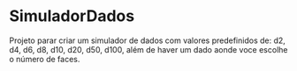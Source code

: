 # SimuladorDados

Projeto parar criar um simulador de dados com valores predefinidos de: d2, d4, d6, d8, d10, d20, d50, d100, além de haver um dado aonde voce escolhe o número de faces.